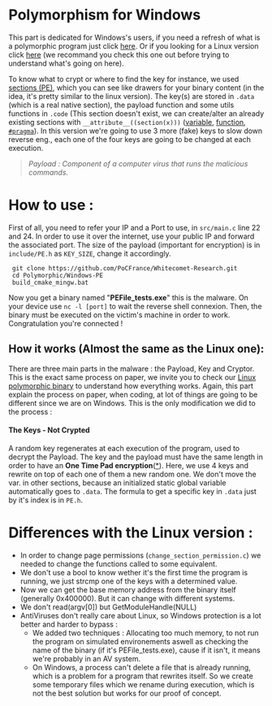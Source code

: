 # Polymorphism for Windows

This part is dedicated for Windows's users, if you need a refresh of what is a polymorphic program just click [here](https://github.com/PoCFrance/Whitecomet-Research/tree/master). Or if you looking for a Linux version click [here](https://github.com/PoCFrance/Whitecomet-Research/tree/master/Polymorphic/Linux-ELF) (we recommand you check this one out before trying to understand what's going on here).

To know what to crypt or where to find the key for instance, we used [sections (PE)](https://en.wikipedia.org/wiki/Portable_Executable#Layout), which you can see like drawers for your binary content (in the idea, it's pretty similar to the linux version). 
The key(s) are stored in `.data` (which is a real native section), the payload function and some utils functions in `.code` (This section doesn't exist, we can create/alter an already existing sections with `__attribute__((section(x)))` ([variable](http://www.keil.com/support/man/docs/armcc/armcc_chr1359124977848.htm), [function](http://www.keil.com/support/man/docs/armclang_ref/armclang_ref_chr1384876160481.htm), [`#pragma`](https://docs.microsoft.com/fr-fr/cpp/preprocessor/section?view=vs-2019)).
In this version we're going to use 3 more (fake) keys to slow down reverse eng., each one of the four keys are going to be changed at each execution.

> *Payload :
> Component of a computer virus that runs the malicious commands.*

# How to use :

First of all, you need to refer your IP and a Port to use, in `src/main.c` line 22 and 24.
In order to use it over the internet, use your public IP and forward the associated port.
The size of the payload (important for encryption) is in `include/PE.h` as `KEY_SIZE`, change it accordingly.

     git clone https://github.com/PoCFrance/Whitecomet-Research.git
     cd Polymorphic/Windows-PE
     build_cmake_mingw.bat 

Now you get a binary named "**PEFile_tests.exe**" this is the malware.
On your device use `nc -l [port]` to wait the reverse shell connexion.
Then, the binary must be executed on the victim's machine in order to work.
Congratulation you're connected !

## How it works (Almost the same as the Linux one):

There are three main parts in the malware : the Payload, Key and Cryptor. This is the exact same process on paper, we invite you to check our [Linux polymorphic binary]((https://github.com/PoCFrance/Whitecomet-Research/tree/master/Polymorphic/Linux-ELF)) to understand how everything works. Again, this part explain the process on paper, when coding, at lot of things are going to be different since we are on Windows. 
This is the only modification we did to the process :

#### The Keys - Not Crypted
A random key regenerates at each execution of the program, used to decrypt the Payload. The key and the payload must have the same length in order to have an **One Time Pad encryption**([\*](https://en.wikipedia.org/wiki/One-time_pad)).
Here, we use 4 keys and rewrite on top of each one of them a new random one. We don't move the var. in other sections, because an initialized static global variable automatically goes to `.data`. The formula to get a specific key in `.data` just by it's index is in `PE.h`.

# Differences with the Linux version :
- In order to change page permissions (`change_section_permission.c`) we needed to change the functions called to some equivalent.
- We don't use a bool to know wether it's the first time the program is running, we just strcmp one of the keys with a determined value.
- Now we can get the base memory address from the binary itself (generally 0x400000). But it can change with different systems.
- We don't read(argv[0]) but GetModuleHandle(NULL)
- AntiViruses don't really care about Linux, so Windows protection is a lot better and harder to bypass : 
  - We added two techniques : Allocating too much memory, to not run the program on simulated environements aswell as checking the name of the binary (if it's PEFile_tests.exe), cause if it isn't, it means we're probably in an AV system.
  - On Windows, a process can't delete a file that is already running, which is a problem for a program that rewrites itself. So we create some temporary files which we rename during execution, which is not the best solution but works for our proof of concept.

